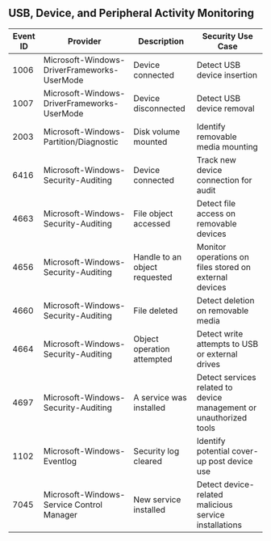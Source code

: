 ## USB, Device, and Peripheral Activity Monitoring

| Event ID | Provider                              | Description                                                   | Security Use Case                                                      |
|----------|----------------------------------------|---------------------------------------------------------------|-------------------------------------------------------------------------|
| 1006     | Microsoft-Windows-DriverFrameworks-UserMode | Device connected                                          | Detect USB device insertion                                           |
| 1007     | Microsoft-Windows-DriverFrameworks-UserMode | Device disconnected                                       | Detect USB device removal                                            |
| 2003     | Microsoft-Windows-Partition/Diagnostic   | Disk volume mounted                                       | Identify removable media mounting                                   |
| 6416     | Microsoft-Windows-Security-Auditing      | Device connected                                          | Track new device connection for audit                               |
| 4663     | Microsoft-Windows-Security-Auditing      | File object accessed                                      | Detect file access on removable devices                             |
| 4656     | Microsoft-Windows-Security-Auditing      | Handle to an object requested                            | Monitor operations on files stored on external devices             |
| 4660     | Microsoft-Windows-Security-Auditing      | File deleted                                            | Detect deletion on removable media                                 |
| 4664     | Microsoft-Windows-Security-Auditing      | Object operation attempted                               | Detect write attempts to USB or external drives                    |
| 4697     | Microsoft-Windows-Security-Auditing      | A service was installed                                 | Detect services related to device management or unauthorized tools |
| 1102     | Microsoft-Windows-Eventlog                 | Security log cleared                                    | Identify potential cover-up post device use                        |
| 7045     | Microsoft-Windows-Service Control Manager  | New service installed                                  | Detect device-related malicious service installations             |
